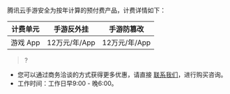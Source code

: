 腾讯云手游安全为按年计算的预付费产品，计费详情如下：

| 计费单元  | 手游反外挂     | 手游防篡改     |
| ----- | --------- | --------- |
| 游戏 App | 12万元/年/App | 12万元/年/App |

>?
- 您可以通过商务洽谈的方式获得更多优惠，请直接 [联系我们](https://cloud.tencent.com/about/connect)，进行购买咨询。
- 工作时间：工作日早9:00 - 晚6:00。
